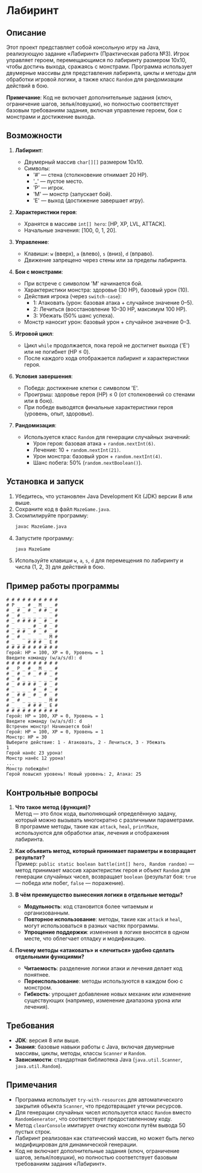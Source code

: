 # Лабиринт

## Описание

Этот проект представляет собой консольную игру на Java, реализующую задание «Лабиринт» (Практическая работа №3). Игрок управляет героем, перемещающимся по лабиринту размером 10x10, чтобы достичь выхода, сражаясь с монстрами. Программа использует двумерные массивы для представления лабиринта, циклы и методы для обработки игровой логики, а также класс `Random` для рандомизации действий в бою. 

**Примечание**: Код не включает дополнительные задания (ключ, ограничение шагов, зелья/ловушки), но полностью соответствует базовым требованиям задания, включая управление героем, бои с монстрами и достижение выхода.

## Возможности

1. **Лабиринт**:
   - Двумерный массив `char[][]` размером 10x10.
   - Символы:
     - '#' — стена (столкновение отнимает 20 HP).
     - '_' — пустое место.
     - 'P' — игрок.
     - 'M' — монстр (запускает бой).
     - 'E' — выход (достижение завершает игру).

2. **Характеристики героя**:
   - Хранятся в массиве `int[] hero`: [HP, XP, LVL, ATTACK].
   - Начальные значения: [100, 0, 1, 20].

3. **Управление**:
   - Клавиши: `w` (вверх), `a` (влево), `s` (вниз), `d` (вправо).
   - Движение запрещено через стены или за пределы лабиринта.

4. **Бои с монстрами**:
   - При встрече с символом 'M' начинается бой.
   - Характеристики монстра: здоровье (30 HP), базовый урон (10).
   - Действия игрока (через `switch-case`):
     - 1: Атаковать (урон: базовая атака + случайное значение 0–5).
     - 2: Лечиться (восстановление 10–30 HP, максимум 100 HP).
     - 3: Убежать (50% шанс успеха).
   - Монстр наносит урон: базовый урон + случайное значение 0–3.

5. **Игровой цикл**:
   - Цикл `while` продолжается, пока герой не достигнет выхода ('E') или не погибнет (HP ≤ 0).
   - После каждого хода отображается лабиринт и характеристики героя.

6. **Условия завершения**:
   - Победа: достижение клетки с символом 'E'.
   - Проигрыш: здоровье героя (HP) ≤ 0 (от столкновений со стенами или в бою).
   - При победе выводятся финальные характеристики героя (уровень, опыт, здоровье).

7. **Рандомизация**:
   - Используется класс `Random` для генерации случайных значений:
     - Урон героя: базовая атака + `random.nextInt(6)`.
     - Лечение: 10 + `random.nextInt(21)`.
     - Урон монстра: базовый урон + `random.nextInt(4)`.
     - Шанс побега: 50% (`random.nextBoolean()`).

## Установка и запуск

1. Убедитесь, что установлен Java Development Kit (JDK) версии 8 или выше.
2. Сохраните код в файл `MazeGame.java`.
3. Скомпилируйте программу:
   ```bash
   javac MazeGame.java
   ```
4. Запустите программу:
   ```bash
   java MazeGame
   ```
5. Используйте клавиши `w`, `a`, `s`, `d` для перемещения по лабиринту и числа (1, 2, 3) для действий в бою.

## Пример работы программы

```
# # # # # # # # # #
# P _ _ # _ M _ _ #
# _ # _ # _ # # _ #
# _ # _ _ _ _ _ _ #
# _ # # # # _ # _ #
# _ _ _ _ # _ # _ #
# _ # # _ # _ # _ #
# _ # _ _ _ _ _ M #
# _ _ _ # # # _ E #
# # # # # # # # # #
Герой: HP = 100, XP = 0, Уровень = 1
Введите команду (w/a/s/d): d
# # # # # # # # # #
# _ P _ # _ M _ _ #
# _ # _ # _ # # _ #
# _ # _ _ _ _ _ _ #
# _ # # # # _ # _ #
# _ _ _ _ # _ # _ #
# _ # # _ # _ # _ #
# _ # _ _ _ _ _ M #
# _ _ _ # # # _ E #
# # # # # # # # # #
Герой: HP = 100, XP = 0, Уровень = 1
Введите команду (w/a/s/d): d
Встречен монстр! Начинается бой!
Герой: HP = 100, XP = 0, Уровень = 1
Монстр: HP = 30
Выберите действие: 1 - Атаковать, 2 - Лечиться, 3 - Убежать
1
Герой нанёс 23 урона!
Монстр нанёс 12 урона!
...
Монстр побеждён!
Герой повысил уровень! Новый уровень: 2, Атака: 25
```

## Контрольные вопросы

1. **Что такое метод (функция)?**  
   Метод — это блок кода, выполняющий определённую задачу, который можно вызывать многократно с различными параметрами. В программе методы, такие как `attack`, `heal`, `printMaze`, используются для обработки атак, лечения и отображения лабиринта.

2. **Как объявить метод, который принимает параметры и возвращает результат?**  
   Пример: `public static boolean battle(int[] hero, Random random)` — метод принимает массив характеристик героя и объект `Random` для генерации случайных чисел, возвращает `boolean` (результат боя: `true` — победа или побег, `false` — поражение).

3. **В чём преимущество вынесения логики в отдельные методы?**  
   - **Модульность**: код становится более читаемым и организованным.
   - **Повторное использование**: методы, такие как `attack` и `heal`, могут использоваться в разных частях программы.
   - **Упрощение поддержки**: изменения в логике вносятся в одном месте, что облегчает отладку и модификацию.

4. **Почему методы «атаковать» и «лечиться» удобно сделать отдельными функциями?**  
   - **Читаемость**: разделение логики атаки и лечения делает код понятнее.
   - **Переиспользование**: методы используются в каждом бою с монстром.
   - **Гибкость**: упрощает добавление новых механик или изменение существующих (например, изменение диапазона урона или лечения).

## Требования

- **JDK**: версия 8 или выше.
- **Знания**: базовые навыки работы с Java, включая двумерные массивы, циклы, методы, классы `Scanner` и `Random`.
- **Зависимости**: стандартная библиотека Java (`java.util.Scanner`, `java.util.Random`).

## Примечания

- Программа использует `try-with-resources` для автоматического закрытия объекта `Scanner`, что предотвращает утечки ресурсов.
- Для генерации случайных чисел используется класс `Random` вместо `RandomGenerator`, что соответствует предоставленному коду.
- Метод `clearConsole` имитирует очистку консоли путём вывода 50 пустых строк.
- Лабиринт реализован как статический массив, но может быть легко модифицирован для динамической генерации.
- Код не включает дополнительные задания (ключ, ограничение шагов, зелья/ловушки), но полностью соответствует базовым требованиям задания «Лабиринт».
